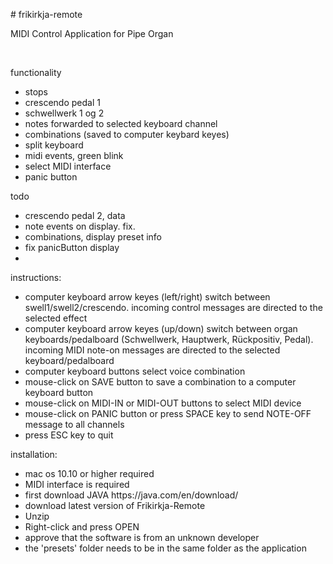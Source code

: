 <!DOCTYPE html>
<html>
<head>

</head>
<body>
  <p># frikirkja-remote</p>
  <p>MIDI Control Application for Pipe Organ</p>
  <p></p>
  <p>functionality</p>
  <ul>
    <li>stops</li>
    <li>crescendo pedal 1</li>
    <li>schwellwerk 1 og 2</li>
    <li>notes forwarded to selected keyboard channel</li>
    <li>combinations (saved to computer keybard keyes)</li>
    <li>split keyboard</li>
    <li>midi events, green blink</li>
    <li>select MIDI interface</li>
    <li>panic button</li>
  </ul>
  <p>todo</p>
  <ul>
  <li>crescendo pedal 2, data</li>
    <li> note events on display. fix.  </li>
    <li> combinations, display preset info </li>
    <li>fix panicButton display </li>
    <li></li>
  </ul>
  <p>instructions:</p>
  <ul>
    <li>computer keyboard arrow keyes (left/right) switch between swell1/swell2/crescendo.  incoming control messages are directed to the selected effect</li>
    <li>computer keyboard arrow keyes (up/down) switch between organ keyboards/pedalboard (Schwellwerk, Hauptwerk, Rückpositiv, Pedal).  incoming MIDI note-on messages are directed to the selected keyboard/pedalboard</li>
    <li>computer keyboard buttons select voice combination</li>
    <li>mouse-click on SAVE button to save a combination to a computer keyboard button</li>
    <li>mouse-click on MIDI-IN or MIDI-OUT buttons to select MIDI device</li>
     <li>mouse-click on PANIC button or press SPACE key to send NOTE-OFF message to all channels</li>
    <li>press ESC key to quit</li>
  </ul>
  <p>installation:</p>
  <ul>
    <li> mac os 10.10 or higher required</li>
    <li>MIDI interface is required</li>
    <li>first download JAVA https://java.com/en/download/</li>
    <li>download latest version of Frikirkja-Remote</li>
    <li>Unzip</li>
    <li>Right-click and press OPEN</li>
    <li>approve that the software is from an unknown developer</li>
    <li>the 'presets' folder needs to be in the same folder as the application</li>
    
  </ul>
</body>
</html>
